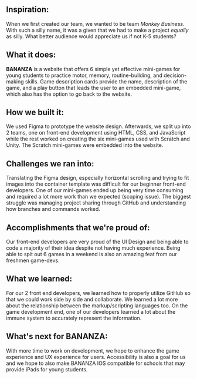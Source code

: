 ## Inspiration:
When we first created our team, we wanted to be team _Monkey Business_. With such a silly name, it was a given that we had to make a project _equally_ as silly. What better audience would appreciate us if not K-5 students? 

## What it does:
**BANANZA** is a website that offers 6 simple yet effective mini-games for young students to practice motor, memory, routine-building, and decision-making skills. Game description cards provide the name, description of the game, and a play button that leads the user to an embedded mini-game, which also has the option to go back to the website. 

## How we built it:
We used Figma to prototype the website design. Afterwards, we split up into 2 teams, one on front-end development using HTML, CSS, and JavaScript while the rest worked on creating the six mini-games used with Scratch and Unity. The Scratch mini-games were embedded into the website. 

## Challenges we ran into:
Translating the Figma design, especially horizontal scrolling and trying to fit images into the container template was difficult for our beginner front-end developers. One of our mini-games ended up being very time consuming and required a lot more work than we expected (scoping issue). The biggest struggle was managing project sharing through GitHub and understanding how branches and commands worked.

## Accomplishments that we're proud of:
Our front-end developers are very proud of the UI Design and being able to code a majority of their idea despite not having much experience. Being able to spit out 6 games in a weekend is also an amazing feat from our freshmen game-devs.

## What we learned:
For our 2 front end developers, we learned how to properly utilize GitHub so that we could work side by side and collaborate. We learned a lot more about the relationship between the markup/scripting languages too. On the game development end, one of our developers learned a lot about the immune system to accurately represent the information.

## What's next for BANANZA:
With more time to work on development, we hope to enhance the game experience and UX experience for users. Accessibility is also a goal for us and we hope to also make BANANZA IOS compatible for schools that may provide iPads for young students.
